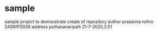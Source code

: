 # sample
sample project to demonstrate create of repository
author prasanna
rollno 245N1F0039
address puthanavaripalli
21-7-2025,2:51
